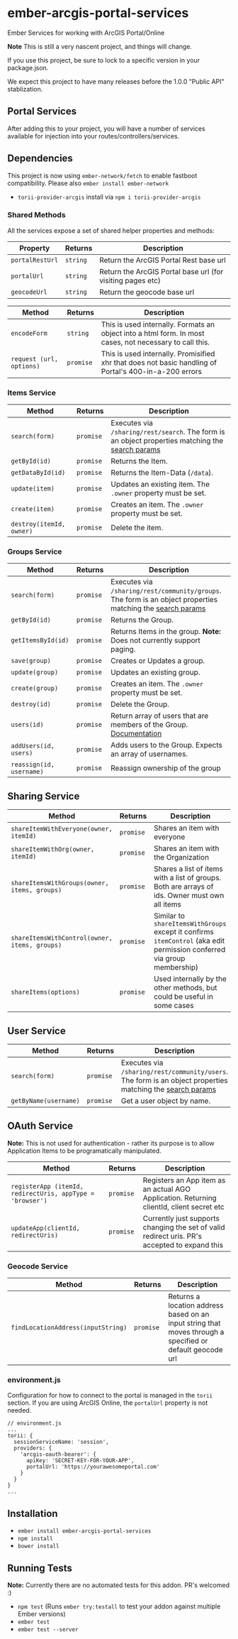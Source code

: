 # ember-arcgis-portal-services

Ember Services for working with ArcGIS Portal/Online

**Note**  This is still a very nascent project, and things will change.

If you use this project, be sure to lock to a specific version in your package.json.

We expect this project to have many releases before the 1.0.0 "Public API" stablization.

## Portal Services
After adding this to your project, you will have a number of services available for injection into your routes/controllers/services.

## Dependencies
This project is now using `ember-network/fetch` to enable fastboot compatibility. Please also `ember install ember-network`
- `torii-provider-arcgis` install via `npm i torii-provider-arcgis`

### Shared Methods
All the services expose a set of shared helper properties and methods:

| Property | Returns | Description |
| --- | --- | --- |
| `portalRestUrl` | `string` | Return the ArcGIS Portal Rest base url |
| `portalUrl` | `string` | Return the ArcGIS Portal base url (for visiting pages etc) |
| `geocodeUrl` | `string` | Return the geocode base url |

| Method |  Returns |Description |
| --- | --- | --- |
| `encodeForm` | `string` | This is used internally. Formats an object into a html form. In most cases, not necessary to call this.|
| `request (url, options)` | `promise` | This is used internally. Promisified xhr that does not basic handling of Portal's 400-in-a-200 errors |

### Items Service

| Method |  Returns |Description |
| --- | --- | --- |
| `search(form)` | `promise` | Executes via `/sharing/rest/search`. The form is an object properties matching the [search params](http://resources.arcgis.com/en/help/arcgis-rest-api/#/Search/02r3000000mp000000/) |
| `getById(id)` | `promise` | Returns the Item. |
| `getDataById(id)` | `promise` | Returns the Item-Data (`/data`). |
| `update(item)` |  `promise` | Updates an existing item. The `.owner` property must be set. |
| `create(item)` |  `promise` | Creates an item. The `.owner` property must be set. |
| `destroy(itemId, owner)` |  `promise` | Delete the item. |

### Groups Service

| Method |  Returns |Description |
| --- | --- | --- |
| `search(form)` | `promise` | Executes via `/sharing/rest/community/groups`. The form is an object properties matching the [search params](http://resources.arcgis.com/en/help/arcgis-rest-api/#/Group_Search/02r3000000m1000000/) |
| `getById(id)` | `promise` | Returns the Group. |
| `getItemsById(id)` | `promise` | Returns Items in the group. **Note:** Does not currently support paging. |
| `save(group)` |  `promise` | Creates or Updates a group.  |
| `update(group)` |  `promise` | Updates an existing group.  |
| `create(group)` |  `promise` | Creates an item. The `.owner` property must be set. |
| `destroy(id)` |  `promise` | Delete the Group. |
| `users(id)` |  `promise` | Return array of users that are members of the Group. [Documentation](http://resources.arcgis.com/en/help/arcgis-rest-api/#/Group_Users/02r30000006p000000/) |
| `addUsers(id, users)` |  `promise` | Adds users to the Group. Expects an array of usernames. |
| `reassign(id, username)` | `promise` | Reassign ownership of the group |

## Sharing Service

| Method |  Returns |Description |
| --- | --- | --- |
| `shareItemWithEveryone(owner, itemId)` | `promise` | Shares an item with everyone |
| `shareItemWithOrg(owner, itemId)` | `promise` | Shares an item with the Organization |
| `shareItemsWithGroups(owner, items, groups)` | `promise` | Shares a list of items with a list of groups. Both are arrays of ids. Owner must own all items |
| `shareItemsWithControl(owner,  items, groups)` | `promise` | Similar to `shareItemsWithGroups` except it confirms `itemControl` (aka edit permission conferred via group membership) |
| `shareItems(options)` | `promise` | Used internally by the other methods, but could be useful in some cases |

## User Service

| Method |  Returns |Description |
| --- | --- | --- |
| `search(form)` | `promise` | Executes via `/sharing/rest/community/users`. The form is an object properties matching the [search params](http://resources.arcgis.com/en/help/arcgis-rest-api/#/User_Search/02r3000000m6000000/) |
| `getByName(username)` | `promise` | Get a user object by name. |


## OAuth Service
**Note:** This is not  used for authentication - rather its purpose is to allow Application Items to be programatically manipulated.

| Method |  Returns |Description |
| --- | --- | --- |
| `registerApp (itemId, redirectUris, appType = 'browser')` | `promise` | Registers an App item as an actual AGO Application. Returning clientId, client secret etc |
| `updateApp(clientId, redirectUris)` | `promise` | Currently just supports changing the set of valid redirect uris. PR's accepted to expand this |

### Geocode Service

| Method |  Returns |Description |
| --- | --- | --- |
| `findLocationAddress(inputString)` | `promise` | Returns a location address based on an input string that moves through a specified or default geocode url |

### environment.js

Configuration for how to connect to the portal is managed in the `torii` section. If you are using ArcGIS Online, the `portalUrl` property is not needed.
```
// environment.js
...
torii: {
  sessionServiceName: 'session',
  providers: {
    'arcgis-oauth-bearer': {
      apiKey: 'SECRET-KEY-FOR-YOUR-APP',
      portalUrl: 'https://yourawesomeportal.com'
    }
  }
}
...
```

## Installation

* `ember install ember-arcgis-portal-services`
* `npm install`
* `bower install`


## Running Tests
**Note:** Currently there are no automated tests for this addon. PR's welcomed :)

* `npm test` (Runs `ember try:testall` to test your addon against multiple Ember versions)
* `ember test`
* `ember test --server`
